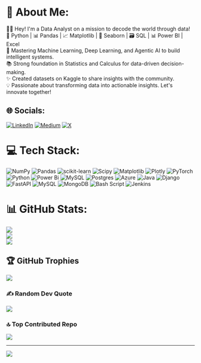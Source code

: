 # 💫 About Me:
👨‍💻 Hey! I'm a Data Analyst on a mission to decode the world through data!<br>🐍 Python | 📊 Pandas | 📈 Matplotlib | 🌊 Seaborn | 🗃️ SQL | 📊 Power BI | Excel<br>🧠 Mastering Machine Learning, Deep Learning, and Agentic AI to build intelligent systems.<br>📚 Strong foundation in Statistics and Calculus for data-driven decision-making.<br>✨ Created datasets on Kaggle to share insights with the community.<br>💡 Passionate about transforming data into actionable insights. Let's innovate together!


## 🌐 Socials:
[![LinkedIn](https://img.shields.io/badge/LinkedIn-%230077B5.svg?logo=linkedin&logoColor=white)](https://linkedin.com/in/shoaibattankhan) [![Medium](https://img.shields.io/badge/Medium-12100E?logo=medium&logoColor=white)](https://medium.com/@@shoaibattankhan) [![X](https://img.shields.io/badge/X-black.svg?logo=X&logoColor=white)](https://x.com/@ShoaibAttanKhan) 

# 💻 Tech Stack:
![NumPy](https://img.shields.io/badge/numpy-%23013243.svg?style=for-the-badge&logo=numpy&logoColor=white) ![Pandas](https://img.shields.io/badge/pandas-%23150458.svg?style=for-the-badge&logo=pandas&logoColor=white) ![scikit-learn](https://img.shields.io/badge/scikit--learn-%23F7931E.svg?style=for-the-badge&logo=scikit-learn&logoColor=white) ![Scipy](https://img.shields.io/badge/SciPy-%230C55A5.svg?style=for-the-badge&logo=scipy&logoColor=%white) ![Matplotlib](https://img.shields.io/badge/Matplotlib-%23ffffff.svg?style=for-the-badge&logo=Matplotlib&logoColor=black) ![Plotly](https://img.shields.io/badge/Plotly-%233F4F75.svg?style=for-the-badge&logo=plotly&logoColor=white) ![PyTorch](https://img.shields.io/badge/PyTorch-%23EE4C2C.svg?style=for-the-badge&logo=PyTorch&logoColor=white) ![Python](https://img.shields.io/badge/python-3670A0?style=for-the-badge&logo=python&logoColor=ffdd54) ![Power Bi](https://img.shields.io/badge/power_bi-F2C811?style=for-the-badge&logo=powerbi&logoColor=black) ![MySQL](https://img.shields.io/badge/mysql-4479A1.svg?style=for-the-badge&logo=mysql&logoColor=white) ![Postgres](https://img.shields.io/badge/postgres-%23316192.svg?style=for-the-badge&logo=postgresql&logoColor=white) ![Azure](https://img.shields.io/badge/azure-%230072C6.svg?style=for-the-badge&logo=microsoftazure&logoColor=white) ![Java](https://img.shields.io/badge/java-%23ED8B00.svg?style=for-the-badge&logo=openjdk&logoColor=white) ![Django](https://img.shields.io/badge/django-%23092E20.svg?style=for-the-badge&logo=django&logoColor=white) ![FastAPI](https://img.shields.io/badge/FastAPI-005571?style=for-the-badge&logo=fastapi) ![MySQL](https://img.shields.io/badge/mysql-4479A1.svg?style=for-the-badge&logo=mysql&logoColor=white) ![MongoDB](https://img.shields.io/badge/MongoDB-%234ea94b.svg?style=for-the-badge&logo=mongodb&logoColor=white) ![Bash Script](https://img.shields.io/badge/bash_script-%23121011.svg?style=for-the-badge&logo=gnu-bash&logoColor=white) ![Jenkins](https://img.shields.io/badge/jenkins-%232C5263.svg?style=for-the-badge&logo=jenkins&logoColor=white)
# 📊 GitHub Stats:
![](https://github-readme-stats.vercel.app/api?username=ShoaibAttanKhan5887&theme=dark&hide_border=false&include_all_commits=true&count_private=true)<br/>
![](https://github-readme-streak-stats.herokuapp.com/?user=ShoaibAttanKhan5887&theme=dark&hide_border=false)<br/>
![](https://github-readme-stats.vercel.app/api/top-langs/?username=ShoaibAttanKhan5887&theme=dark&hide_border=false&include_all_commits=true&count_private=true&layout=compact)

## 🏆 GitHub Trophies
![](https://github-profile-trophy.vercel.app/?username=ShoaibAttanKhan5887&theme=radical&no-frame=false&no-bg=false&margin-w=4)

### ✍️ Random Dev Quote
![](https://quotes-github-readme.vercel.app/api?type=horizontal&theme=radical)

### 🔝 Top Contributed Repo
![](https://github-contributor-stats.vercel.app/api?username=ShoaibAttanKhan5887&limit=5&theme=dark&combine_all_yearly_contributions=true)

---
[![](https://visitcount.itsvg.in/api?id=ShoaibAttanKhan5887&icon=0&color=0)](https://visitcount.itsvg.in)

<!-- Proudly created with GPRM ( https://gprm.itsvg.in ) -->

